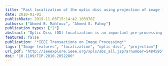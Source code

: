 ```yaml
---
title: "Fast localization of the optic disc using projection of image features"
date: 2010-01-01
publishDate: 2019-11-03T15:14:42.103978Z
authors: ["Ahmed E. Mahfouz", "Ahmed S. Fahmy"]
publication_types: ["2"]
abstract: "Optic Disc (OD) localization is an important pre-processing step that significantly simplifies subsequent segmentation of the OD and other retinal structures. Current OD localization techniques suffer from impractically-high computation times (few minutes per image). In this work, we present a fast technique that requires less than a second to localize the OD. The technique is based upon obtaining two projections of certain image features that encode the x- and y- coordinates of the OD. The resulting 1-D projections are then searched to determine the location of the OD. This avoids searching the 2-D image space and, thus, enhances the speed of the OD localization process. Image features such as retinal vessels orientation and the OD brightness are used in the current method. Four publicly-available databases, including STARE and DRIVE, are used to evaluate the proposed technique. The OD was successfully located in 330 images out of 340 images (97%) with an average computation time of 0.65 s. © 2010 IEEE."
featured: false
publication: "*IEEE Transactions on Image Processing*"
tags: ["Image features", "localization", "optic disc", "projection"]
url_pdf: "http://ieeexplore.ieee.org/xpls/abs_all.jsp?arnumber=5484595"
doi: "10.1109/TIP.2010.2052280"
---
```


